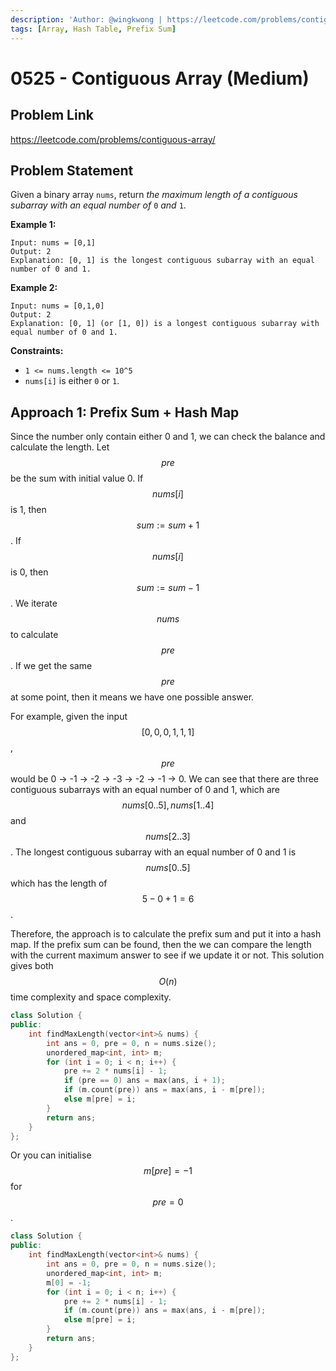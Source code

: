 ```yaml
---
description: 'Author: @wingkwong | https://leetcode.com/problems/contiguous-array/'
tags: [Array, Hash Table, Prefix Sum]
---
```


# 0525 - Contiguous Array (Medium)

## Problem Link

https://leetcode.com/problems/contiguous-array/

## Problem Statement

Given a binary array `nums`, return _the maximum length of a contiguous subarray with an equal number of_ `0` _and_ `1`.

**Example 1:**

```
Input: nums = [0,1]
Output: 2
Explanation: [0, 1] is the longest contiguous subarray with an equal number of 0 and 1.
```

**Example 2:**

```
Input: nums = [0,1,0]
Output: 2
Explanation: [0, 1] (or [1, 0]) is a longest contiguous subarray with equal number of 0 and 1.
```

**Constraints:**

* `1 <= nums.length <= 10^5`
* `nums[i]` is either `0` or `1`.

## Approach 1: Prefix Sum + Hash Map

Since the number only contain either 0 and 1, we can check the balance and calculate the length. Let $$pre$$ be the sum with initial value 0. If $$nums[i]$$ is 1, then $$sum := sum + 1$$. If $$nums[i]$$ is 0, then $$sum := sum - 1$$. We iterate $$nums$$ to calculate $$pre$$. If we get the same $$pre$$ at some point, then it means we have one possible answer.

For example, given the input $$[0, 0, 0, 1, 1, 1]$$, $$pre$$ would be 0 -> -1 -> -2 -> -3 -> -2 -> -1 -> 0. We can see that there are three contiguous subarrays with an equal number of 0 and 1, which are $$nums[0..5], nums[1..4]$$ and $$nums[2..3]$$. The longest contiguous subarray with an equal number of 0 and 1 is $$nums[0..5]$$ which has the length of $$5 - 0 + 1 = 6$$.

Therefore, the approach is to calculate the prefix sum and put it into a hash map. If the prefix sum can be found, then the we can compare the length with the current maximum answer to see if we update it or not. This solution gives both $$O(n)$$time complexity and space complexity.

<Tabs>
<TabItem value="cpp" label="C++">
<SolutionAuthor name="@wingkwong"/>

```cpp
class Solution {
public:
    int findMaxLength(vector<int>& nums) {
        int ans = 0, pre = 0, n = nums.size();
        unordered_map<int, int> m;
        for (int i = 0; i < n; i++) {
            pre += 2 * nums[i] - 1;
            if (pre == 0) ans = max(ans, i + 1);
            if (m.count(pre)) ans = max(ans, i - m[pre]);
            else m[pre] = i;            
        }
        return ans;
    }
};
```

</TabItem>
</Tabs>

Or you can initialise $$m[pre] = -1$$ for $$pre = 0$$.

<Tabs>
<TabItem value="cpp" label="C++">
<SolutionAuthor name="@wingkwong"/>

```cpp
class Solution {
public:
    int findMaxLength(vector<int>& nums) {
        int ans = 0, pre = 0, n = nums.size();
        unordered_map<int, int> m;
        m[0] = -1;
        for (int i = 0; i < n; i++) {
            pre += 2 * nums[i] - 1;
            if (m.count(pre)) ans = max(ans, i - m[pre]);
            else m[pre] = i;            
        }
        return ans;
    }
};
```

</TabItem>
</Tabs>
